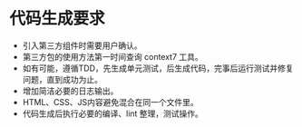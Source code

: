 # 代码生成要求

- 引入第三方组件时需要用户确认。
- 第三方包的使用方法第一时间查询 context7 工具。
- 如有可能，遵循TDD，先生成单元测试，后生成代码，完事后运行测试并修复问题，直到成功为止。
- 增加简洁必要的日志输出。
- HTML、CSS、JS内容避免混合在同一个文件里。
- 代码生成后执行必要的编译、lint 整理，测试操作。